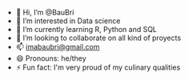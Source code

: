 - 👋 Hi, I’m @BauBri
- 👀 I’m interested in Data science 
- 🌱 I’m currently learning R, Python and SQL
- 💞️ I’m looking to collaborate on all kind of proyects
- 📫 imabaubri@gmail.com
- 😄 Pronouns: he/they
- ⚡ Fun fact: I'm very proud of my culinary qualities

<!---
BauBri/BauBri is a ✨ special ✨ repository because its `README.md` (this file) appears on your GitHub profile.
You can click the Preview link to take a look at your changes.
--->
